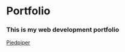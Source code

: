 # Portfolio
### This is my web development portfolio


[Piedpiper](https://labunskiypetro.github.io/Test_site_6.10)

